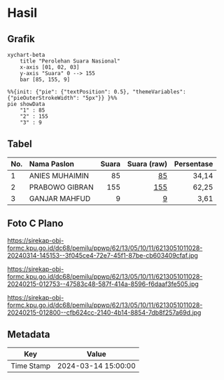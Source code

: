 # Hasil

## Grafik

```mermaid
xychart-beta
    title "Perolehan Suara Nasional"
    x-axis [01, 02, 03]
    y-axis "Suara" 0 --> 155
    bar [85, 155, 9]
```

```mermaid
%%{init: {"pie": {"textPosition": 0.5}, "themeVariables": {"pieOuterStrokeWidth": "5px"}} }%%
pie showData
    "1" : 85
    "2" : 155
    "3" : 9
```

## Tabel

| No. | Nama Paslon    | Suara | Suara (raw) | Persentase |
|:--- |:-------------- | -----:| -----------:| ----------:|
| 1   | ANIES MUHAIMIN | 85    | [85][p-1]   | 34,14      |
| 2   | PRABOWO GIBRAN | 155   | [155][p-2]  | 62,25      |
| 3   | GANJAR MAHFUD  | 9     | [9][p-3]    | 3,61       |


[p-1]: https://github.com/gigit-pemilu/pemilu-2024/blob/main/pilpres/hitung-suara/sub/62-kalimantan-tengah/sub/13-barito-timur/sub/05-dusun-tengah/sub/1011-ampah-kota/sub/028-tps/sub/paslon-1.txt
[p-2]: https://github.com/gigit-pemilu/pemilu-2024/blob/main/pilpres/hitung-suara/sub/62-kalimantan-tengah/sub/13-barito-timur/sub/05-dusun-tengah/sub/1011-ampah-kota/sub/028-tps/sub/paslon-2.txt
[p-3]: https://github.com/gigit-pemilu/pemilu-2024/blob/main/pilpres/hitung-suara/sub/62-kalimantan-tengah/sub/13-barito-timur/sub/05-dusun-tengah/sub/1011-ampah-kota/sub/028-tps/sub/paslon-3.txt

## Foto C Plano

https://sirekap-obj-formc.kpu.go.id/dc68/pemilu/ppwp/62/13/05/10/11/6213051011028-20240314-145153--3f045ce4-72e7-45f1-87be-cb603409cfaf.jpg

https://sirekap-obj-formc.kpu.go.id/dc68/pemilu/ppwp/62/13/05/10/11/6213051011028-20240215-012753--47583c48-587f-414a-8596-f6daaf3fe505.jpg

https://sirekap-obj-formc.kpu.go.id/dc68/pemilu/ppwp/62/13/05/10/11/6213051011028-20240215-012800--cfb624cc-2140-4b14-8854-7db8f257a69d.jpg


## Metadata

| Key        | Value               |
| ---------- | ------------------- |
| Time Stamp | 2024-03-14 15:00:00 |



